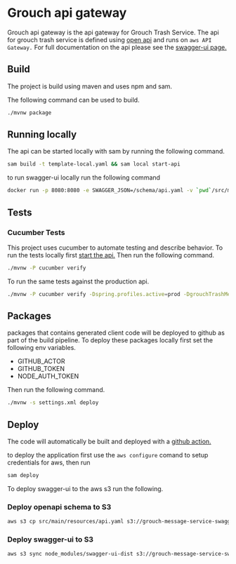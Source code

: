 # Grouch api gateway
Grouch api gateway is the api gateway for Grouch Trash Service.
The api for grouch trash service is defined using [open api](src/main/resources/api.yaml)
and runs on `aws API Gateway.`
For full documentation on the api please see the [swagger-ui page.](http://grouch-message-service-swagger-ui.s3-website-us-east-1.amazonaws.com/
)
## Build
The project is build using maven and uses npm and sam.

The following command can be used to build.
```bash
./mvnw package
```

## Running locally
The api can be started locally with sam by running the following command.
```bash
sam build -t template-local.yaml && sam local start-api
```
to run swagger-ui locally run the following command
```bash
docker run -p 8080:8080 -e SWAGGER_JSON=/schema/api.yaml -v `pwd`/src/main/resources:/schema swaggerapi/swagger-ui
```
## Tests
### Cucumber Tests
This project uses cucumber to automate testing and describe behavior.
To run the tests locally first [start the api.](#Running-locally)
Then run the following command.

```bash
./mvnw -P cucumber verify
```
To run the same tests against the production api.
```bash
./mvnw -P cucumber verify -Dspring.profiles.active=prod -DgrouchTrashMessageService.security.authorizer.key=${API_KEY}
```

## Packages
packages that contains generated client code will be deployed to github as part of the build pipeline.
To deploy these packages locally first set the following env variables.
* GITHUB_ACTOR
* GITHUB_TOKEN
* NODE_AUTH_TOKEN

Then run the following command.

```bash
./mvnw -s settings.xml deploy
```

## Deploy
The code will automatically be built and deployed with a [github action.](.github/workflows/build.yml)

to deploy the application first use the `aws configure` comand to setup credentials for aws, then run
```bash
sam deploy
```

To deploy swagger-ui to the aws s3 run the following.

### Deploy openapi schema to S3
```bash
aws s3 cp src/main/resources/api.yaml s3://grouch-message-service-swagger
```

### Deploy swagger-ui to S3
```bash
aws s3 sync node_modules/swagger-ui-dist s3://grouch-message-service-swagger-ui
```
